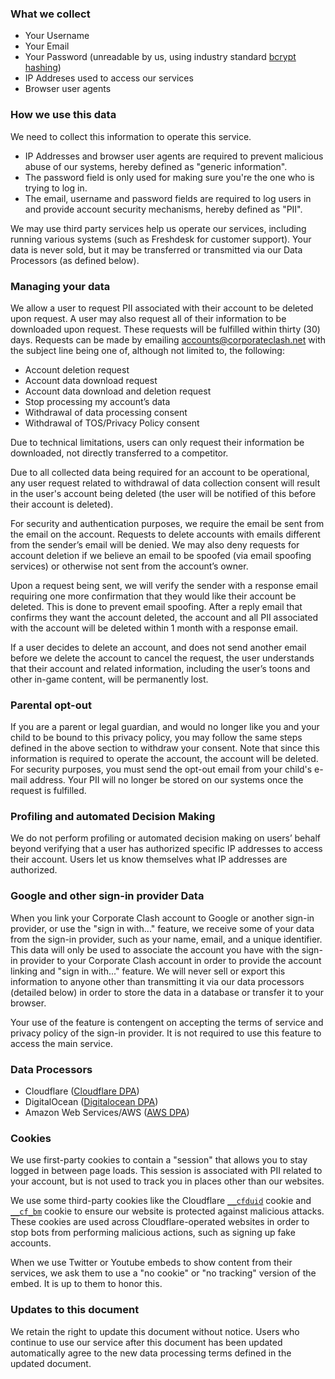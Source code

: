 ### What we collect

* Your Username
* Your Email
* Your Password (unreadable by us, using industry standard [bcrypt hashing](https://en.wikipedia.org/wiki/Bcrypt))
* IP Addreses used to access our services
* Browser user agents

### How we use this data

We need to collect this information to operate this service. 

* IP Addresses and browser user agents are required to prevent malicious abuse of our systems, hereby defined as "generic information".
* The password field is only used for making sure you're the one who is trying to log in.
* The email, username and password fields are required to log users in and provide account security mechanisms, hereby defined as "PII".

We may use third party services help us operate our services, including running various systems (such as Freshdesk for customer support). Your data is never sold, but it may be transferred or transmitted via our Data Processors (as defined below).   

### Managing your data

We allow a user to request PII associated with their account to be deleted upon request. A user may also request all of their information to be downloaded upon request. These requests will be fulfilled within thirty (30) days. Requests can be made by emailing accounts@corporateclash.net with the subject line being one of, although not limited to, the following:

* Account deletion request
* Account data download request
* Account data download and deletion request
* Stop processing my account’s data
* Withdrawal of data processing consent
* Withdrawal of TOS/Privacy Policy consent

Due to technical limitations, users can only request their information be downloaded, not directly transferred to a competitor.

Due to all collected data being required for an account to be operational, any user request related to withdrawal of data collection consent will result in the user's account being deleted (the user will be notified of this before their account is deleted). 

For security and authentication purposes, we require the email be sent from the email on the account. Requests to delete accounts with emails different from the sender’s email will be denied. We may also deny requests for account deletion if we believe an email to be spoofed (via email spoofing services) or otherwise not sent from the account’s owner.

Upon a request being sent, we will verify the sender with a response email requiring one more confirmation that they would like their account be deleted. This is done to prevent email spoofing. After a reply email that confirms they want the account deleted, the account and all PII associated with the account will be deleted within 1 month with a response email.

If a user decides to delete an account, and does not send another email before we delete the account to cancel the request, the user understands that their account and related information, including the user’s toons and other in-game content, will be permanently lost.

### Parental opt-out

If you are a parent or legal guardian, and would no longer like you and your child to be bound to this privacy policy, you may follow the same steps defined in the above section to withdraw your consent. Note that since this information is required to operate the account, the account will be deleted. For security purposes, you must send the opt-out email from your child's e-mail address. Your PII will no longer be stored on our systems once the request is fulfilled.

### Profiling and automated Decision Making

We do not perform profiling or automated decision making on users’ behalf beyond verifying that a user has authorized specific IP addresses to access their account. Users let us know themselves what IP addresses are authorized.

### Google and other sign-in provider Data

When you link your Corporate Clash account to Google or another sign-in provider, or use the "sign in with..." feature, we receive some of your data from the sign-in provider, such as your name, email, and a unique identifier. This data will only be used to associate the account you have with the sign-in provider to your Corporate Clash account in order to provide the account linking and "sign in with..." feature. We will never sell or export this information to anyone other than transmitting it via our data processors (detailed below) in order to store the data in a database or transfer it to your browser.

Your use of the feature is contengent on accepting the terms of service and privacy policy of the sign-in provider. It is not required to use this feature to access the main service.

### Data Processors

* Cloudflare ([Cloudflare DPA](https://drive.google.com/file/d/1-3p3X_WYuP_864MMBIO0OfMi0Pahf6kW/view?usp=sharing))
* DigitalOcean ([Digitalocean DPA](https://www.digitalocean.com/legal/data-processing-agreement/))
* Amazon Web Services/AWS ([AWS DPA](https://d1.awsstatic.com/legal/aws-gdpr/AWS_GDPR_DPA.pdf))

### Cookies

We use first-party cookies to contain a "session" that allows you to stay logged in between page loads. This session is associated with PII related to your account, but is not used to track you in places other than our websites.

We use some third-party cookies like the Cloudflare [`__cfduid`](https://support.cloudflare.com/hc/en-us/articles/200170156-What-does-the-Cloudflare-cfduid-cookie-do-) cookie and [`__cf_bm`](https://community.cloudflare.com/t/cf-bm-cookie/56696/15?u=judge) cookie to ensure our website is protected against malicious attacks. These cookies are used across Cloudflare-operated websites in order to stop bots from performing malicious actions, such as signing up fake accounts.

When we use Twitter or Youtube embeds to show content from their services, we ask them to use a "no cookie" or "no tracking" version of the embed. It is up to them to honor this.

### Updates to this document

We retain the right to update this document without notice. Users who continue to use our service after this document has been updated automatically agree to the new data processing terms defined in the updated document.
